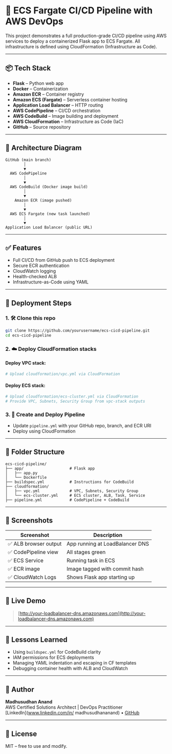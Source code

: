# 🚀 ECS Fargate CI/CD Pipeline with AWS DevOps

This project demonstrates a full production-grade CI/CD pipeline using AWS services to deploy a containerized Flask app to ECS Fargate. All infrastructure is defined using CloudFormation (Infrastructure as Code).

---

## 📦 Tech Stack

- **Flask** – Python web app  
- **Docker** – Containerization  
- **Amazon ECR** – Container registry  
- **Amazon ECS (Fargate)** – Serverless container hosting  
- **Application Load Balancer** – HTTP routing  
- **AWS CodePipeline** – CI/CD orchestration  
- **AWS CodeBuild** – Image building and deployment  
- **AWS CloudFormation** – Infrastructure as Code (IaC)  
- **GitHub** – Source repository  

---

## 🧠 Architecture Diagram

```
GitHub (main branch)
        │
        ▼
  AWS CodePipeline
        │
        ▼
  AWS CodeBuild (Docker image build)
        │
        ▼
    Amazon ECR (image pushed)
        │
        ▼
  AWS ECS Fargate (new task launched)
        │
        ▼
Application Load Balancer (public URL)
```

---

## ✅ Features

- Full CI/CD from GitHub push to ECS deployment  
- Secure ECR authentication  
- CloudWatch logging  
- Health-checked ALB  
- Infrastructure-as-Code using YAML  

---

## 📝 Deployment Steps

### 1. 🛠 Clone this repo

```bash
git clone https://github.com/yourusername/ecs-cicd-pipeline.git
cd ecs-cicd-pipeline
```

### 2. ☁️ Deploy CloudFormation stacks

#### Deploy VPC stack:

```bash
# Upload cloudformation/vpc.yml via CloudFormation
```

#### Deploy ECS stack:

```bash
# Upload cloudformation/ecs-cluster.yml via CloudFormation
# Provide VPC, Subnets, Security Group from vpc-stack outputs
```

### 3. 🔧 Create and Deploy Pipeline

- Update `pipeline.yml` with your GitHub repo, branch, and ECR URI  
- Deploy using CloudFormation

---

## 📂 Folder Structure

```
ecs-cicd-pipeline/
├── app/                    # Flask app
│   ├── app.py
│   └── Dockerfile
├── buildspec.yml           # Instructions for CodeBuild
├── cloudformation/
│   ├── vpc.yml             # VPC, Subnets, Security Group
│   └── ecs-cluster.yml     # ECS cluster, ALB, Task, Service
├── pipeline.yml            # CodePipeline + CodeBuild
```

---

## 📸 Screenshots

| Screenshot | Description |
|------------|-------------|
| ✅ ALB browser output | App running at LoadBalancer DNS |
| ✅ CodePipeline view | All stages green |
| ✅ ECS Service | Running task in ECS |
| ✅ ECR image | Image tagged with commit hash |
| ✅ CloudWatch Logs | Shows Flask app starting up |

---

## 🚀 Live Demo

> [http://your-loadbalancer-dns.amazonaws.com](http://your-loadbalancer-dns.amazonaws.com)

---

## 🧠 Lessons Learned

- Using `buildspec.yml` for CodeBuild clarity  
- IAM permissions for ECS deployments  
- Managing YAML indentation and escaping in CF templates  
- Debugging container health with ALB and CloudWatch  

---

## 🙌 Author

**Madhusudhan Anand**  
AWS Certified Solutions Architect | DevOps Practitioner  
[LinkedIn](www.linkedin.com/in/
madhusudhananand) • [GitHub](https://github.com/madhusudhan-anand)

---

## 📜 License

MIT – free to use and modify.
